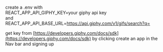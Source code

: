 create a .env with<br />
REACT_APP_API_GIPHY_KEY=your giphy api key<br />
and<br />
REACT_APP_API_BASE_URL=https://api.giphy.com/v1/gifs/search?q=

get key from [https://developers.giphy.com/docs/sdk](https://developers.giphy.com/docs/sdk) by clicking create an app in the Nav bar and signing up
